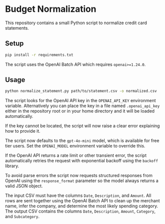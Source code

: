 # Budget Normalization

This repository contains a small Python script to normalize credit card statements.

## Setup

```bash
pip install -r requirements.txt
```

The script uses the OpenAI Batch API which requires `openai>=1.24.0`.

## Usage

```bash
python normalize_statement.py path/to/statement.csv -o normalized.csv
```

The script looks for the OpenAI API key in the `OPENAI_API_KEY` environment
variable. Alternatively you can place the key in a file named
`.openai_api_key` either in the repository root or in your home directory and
it will be loaded automatically.

If the key cannot be located, the script will now raise a clear error
explaining how to provide it.

The script now defaults to the `gpt-4o-mini` model, which is available for
free tier users. Set the `OPENAI_MODEL` environment variable to override this.

If the OpenAI API returns a rate limit or other transient error, the script
automatically retries the request with exponential backoff using the `backoff`
library.

To avoid parse errors the script now requests structured responses from
OpenAI using the `response_format` parameter so the model always returns a
valid JSON object.

The input CSV must have the columns `Date`, `Description`, and `Amount`. All rows
are sent together using the OpenAI Batch API to clean up the merchant name,
infer the company, and determine the most likely spending category. The output
CSV contains the columns `Date`, `Description`, `Amount`, `Category`,
and `Subcategory`.

